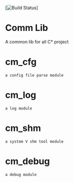 [![Build Status](https://travis-ci.org/ndevilla/iniparser.svg?branch=master)]
# Comm Lib #

A common lib for all C* project 

# cm_cfg
	a config file parse module

# cm_log
	a log module

# cm_shm
	a system V shm tool module

# cm_debug
	a debug module
